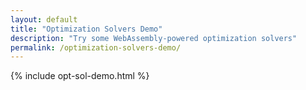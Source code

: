 ```yaml
---
layout: default
title: "Optimization Solvers Demo"
description: "Try some WebAssembly-powered optimization solvers"
permalink: /optimization-solvers-demo/
---
```


<head>
    <style>
        .w {
            max-width: none;
            width: 100%;
            margin: 0;
            padding: 0 1em;
        }
    </style>
</head>

{% include opt-sol-demo.html %} 